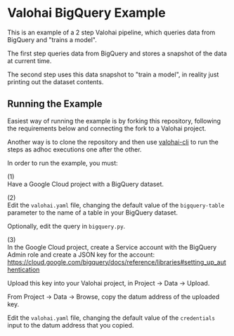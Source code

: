 # Valohai BigQuery Example

This is an example of a 2 step Valohai pipeline, which queries data from BigQuery and "trains a model".

The first step queries data from BigQuery and stores a snapshot of the data at current time.

The second step uses this data snapshot to "train a model", in reality just printing out the dataset contents.

## Running the Example

Easiest way of running the example is by forking this repository, following the requirements below and connecting the fork to a Valohai project.

Another way is to clone the repository and then use [valohai-cli](https://github.com/valohai/valohai-cli/) to run the steps as adhoc executions one after the other.

In order to run the example, you must:

(1)  
Have a Google Cloud project with a BigQuery dataset.

(2)  
Edit the `valohai.yaml` file, changing the default value of the `bigquery-table` parameter to the name of a table in your BigQuery dataset.

Optionally, edit the query in `bigquery.py`.

(3)  
In the Google Cloud project, create a Service account with the BigQuery Admin role and create a JSON key for the account: https://cloud.google.com/bigquery/docs/reference/libraries#setting_up_authentication

Upload this key into your Valohai project, in Project -> Data -> Upload.

From Project -> Data -> Browse, copy the datum address of the uploaded key.

Edit the `valohai.yaml` file, changing the default value of the `credentials` input to the datum address that you copied.
